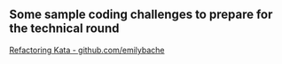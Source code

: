 ## Some sample coding challenges to prepare for the technical round 

[Refactoring Kata - github.com/emilybache](https://github.com/emilybache)
